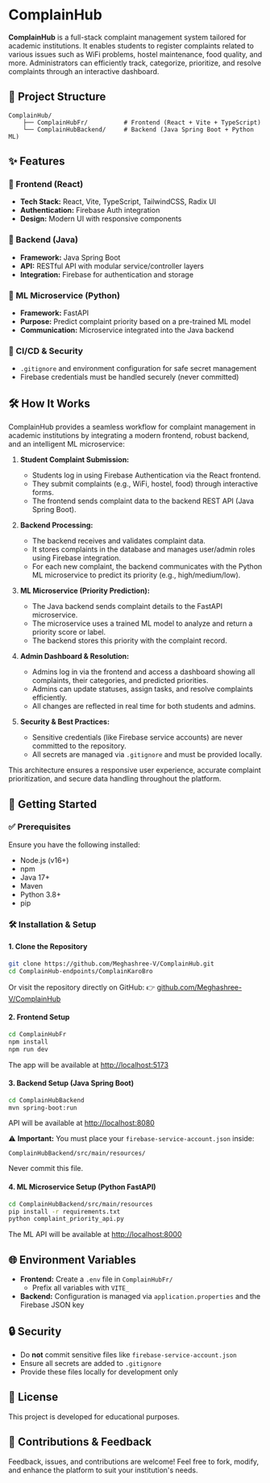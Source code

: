 # ComplainHub

**ComplainHub** is a full-stack complaint management system tailored for academic institutions. It enables students to register complaints related to various issues such as WiFi problems, hostel maintenance, food quality, and more. Administrators can efficiently track, categorize, prioritize, and resolve complaints through an interactive dashboard.

## 📁 Project Structure
```
ComplainHub/
    ├── ComplainHubFr/          # Frontend (React + Vite + TypeScript)
    └── ComplainHubBackend/     # Backend (Java Spring Boot + Python ML)
```

## ✨ Features

### 🔹 Frontend (React)
- **Tech Stack:** React, Vite, TypeScript, TailwindCSS, Radix UI
- **Authentication:** Firebase Auth integration
- **Design:** Modern UI with responsive components

### 🔹 Backend (Java)
- **Framework:** Java Spring Boot
- **API:** RESTful API with modular service/controller layers
- **Integration:** Firebase for authentication and storage

### 🔹 ML Microservice (Python)
- **Framework:** FastAPI
- **Purpose:** Predict complaint priority based on a pre-trained ML model
- **Communication:** Microservice integrated into the Java backend

### 🔹 CI/CD & Security
- `.gitignore` and environment configuration for safe secret management
- Firebase credentials must be handled securely (never committed)

## 🛠️ How It Works

ComplainHub provides a seamless workflow for complaint management in academic institutions by integrating a modern frontend, robust backend, and an intelligent ML microservice:

1. **Student Complaint Submission:**
   - Students log in using Firebase Authentication via the React frontend.
   - They submit complaints (e.g., WiFi, hostel, food) through interactive forms.
   - The frontend sends complaint data to the backend REST API (Java Spring Boot).

2. **Backend Processing:**
   - The backend receives and validates complaint data.
   - It stores complaints in the database and manages user/admin roles using Firebase integration.
   - For each new complaint, the backend communicates with the Python ML microservice to predict its priority (e.g., high/medium/low).

3. **ML Microservice (Priority Prediction):**
   - The Java backend sends complaint details to the FastAPI microservice.
   - The microservice uses a trained ML model to analyze and return a priority score or label.
   - The backend stores this priority with the complaint record.

4. **Admin Dashboard & Resolution:**
   - Admins log in via the frontend and access a dashboard showing all complaints, their categories, and predicted priorities.
   - Admins can update statuses, assign tasks, and resolve complaints efficiently.
   - All changes are reflected in real time for both students and admins.

5. **Security & Best Practices:**
   - Sensitive credentials (like Firebase service accounts) are never committed to the repository.
   - All secrets are managed via `.gitignore` and must be provided locally.

This architecture ensures a responsive user experience, accurate complaint prioritization, and secure data handling throughout the platform.

## 🚀 Getting Started

### ✅ Prerequisites
Ensure you have the following installed:
- Node.js (v16+)
- npm
- Java 17+
- Maven
- Python 3.8+
- pip

### 🛠️ Installation & Setup

#### 1. Clone the Repository
```bash
git clone https://github.com/Meghashree-V/ComplainHub.git
cd ComplainHub-endpoints/ComplainKaroBro
```
Or visit the repository directly on GitHub: 👉 [github.com/Meghashree-V/ComplainHub](https://github.com/Meghashree-V/ComplainHub)

#### 2. Frontend Setup
```bash
cd ComplainHubFr
npm install
npm run dev
```
The app will be available at [http://localhost:5173](http://localhost:5173)

#### 3. Backend Setup (Java Spring Boot)
```bash
cd ComplainHubBackend
mvn spring-boot:run
```
API will be available at [http://localhost:8080](http://localhost:8080)

⚠️ **Important:** You must place your `firebase-service-account.json` inside:
```
ComplainHubBackend/src/main/resources/
```
Never commit this file.

#### 4. ML Microservice Setup (Python FastAPI)
```bash
cd ComplainHubBackend/src/main/resources
pip install -r requirements.txt
python complaint_priority_api.py
```
The ML API will be available at [http://localhost:8000](http://localhost:8000)

## 🌐 Environment Variables
- **Frontend:** Create a `.env` file in `ComplainHubFr/`
  - Prefix all variables with `VITE_`
- **Backend:** Configuration is managed via `application.properties` and the Firebase JSON key

## 🔒 Security
- Do **not** commit sensitive files like `firebase-service-account.json`
- Ensure all secrets are added to `.gitignore`
- Provide these files locally for development only

## 📄 License
This project is developed for educational purposes.

## 🙌 Contributions & Feedback
Feedback, issues, and contributions are welcome! Feel free to fork, modify, and enhance the platform to suit your institution's needs.
